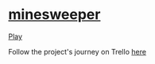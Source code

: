 # [minesweeper](https://aliserajalam.github.io/minesweeper/)

[Play](https://aliserajalam.github.io/minesweeper/)


Follow the project's journey on Trello [here](https://trello.com/b/NGWglfhr/minesweeper)